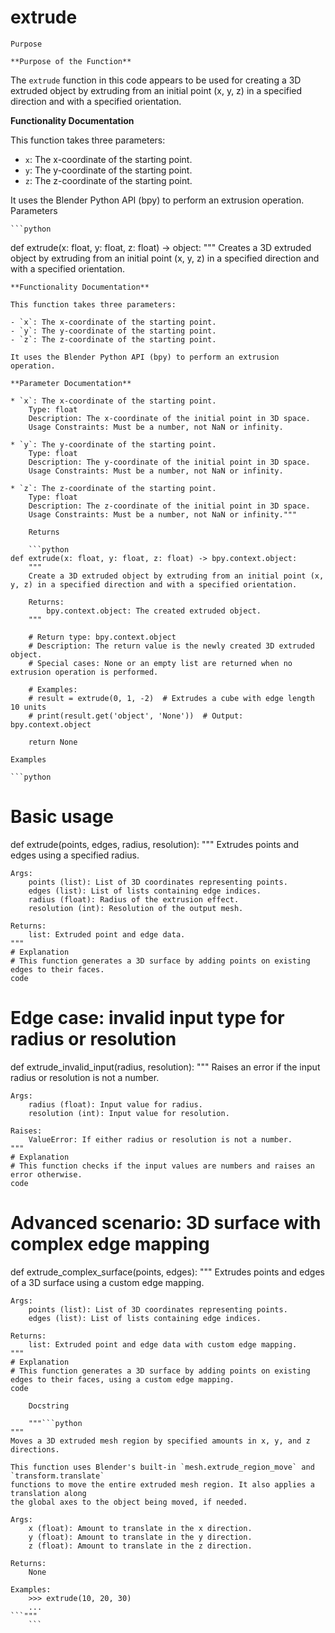 # extrude

    Purpose

    **Purpose of the Function**

The `extrude` function in this code appears to be used for creating a 3D extruded object by extruding from an initial point (x, y, z) in a specified direction and with a specified orientation.

**Functionality Documentation**

This function takes three parameters: 
- `x`: The x-coordinate of the starting point.
- `y`: The y-coordinate of the starting point.
- `z`: The z-coordinate of the starting point.

It uses the Blender Python API (bpy) to perform an extrusion operation.
    Parameters

    ```python
def extrude(x: float, y: float, z: float) -> object:
    """
    Creates a 3D extruded object by extruding from an initial point (x, y, z) in a specified direction and with a specified orientation.

    **Functionality Documentation**

    This function takes three parameters:

    - `x`: The x-coordinate of the starting point.
    - `y`: The y-coordinate of the starting point.
    - `z`: The z-coordinate of the starting point.

    It uses the Blender Python API (bpy) to perform an extrusion operation.
    
    **Parameter Documentation**

    * `x`: The x-coordinate of the starting point.
        Type: float
        Description: The x-coordinate of the initial point in 3D space.
        Usage Constraints: Must be a number, not NaN or infinity.

    * `y`: The y-coordinate of the starting point.
        Type: float
        Description: The y-coordinate of the initial point in 3D space.
        Usage Constraints: Must be a number, not NaN or infinity.

    * `z`: The z-coordinate of the starting point.
        Type: float
        Description: The z-coordinate of the initial point in 3D space.
        Usage Constraints: Must be a number, not NaN or infinity."""
```
    Returns

    ```python
def extrude(x: float, y: float, z: float) -> bpy.context.object:
    """
    Create a 3D extruded object by extruding from an initial point (x, y, z) in a specified direction and with a specified orientation.

    Returns:
        bpy.context.object: The created extruded object.
    """

    # Return type: bpy.context.object
    # Description: The return value is the newly created 3D extruded object.
    # Special cases: None or an empty list are returned when no extrusion operation is performed.

    # Examples:
    # result = extrude(0, 1, -2)  # Extrudes a cube with edge length 10 units
    # print(result.get('object', 'None'))  # Output: bpy.context.object
    
    return None
```
    Examples

    ```python
# Basic usage
def extrude(points, edges, radius, resolution):
    """
    Extrudes points and edges using a specified radius.

    Args:
        points (list): List of 3D coordinates representing points.
        edges (list): List of lists containing edge indices.
        radius (float): Radius of the extrusion effect.
        resolution (int): Resolution of the output mesh.

    Returns:
        list: Extruded point and edge data.
    """
    # Explanation
    # This function generates a 3D surface by adding points on existing edges to their faces.
    code

# Edge case: invalid input type for radius or resolution
def extrude_invalid_input(radius, resolution):
    """
    Raises an error if the input radius or resolution is not a number.

    Args:
        radius (float): Input value for radius.
        resolution (int): Input value for resolution.

    Raises:
        ValueError: If either radius or resolution is not a number.
    """
    # Explanation
    # This function checks if the input values are numbers and raises an error otherwise.
    code

# Advanced scenario: 3D surface with complex edge mapping
def extrude_complex_surface(points, edges):
    """
    Extrudes points and edges of a 3D surface using a custom edge mapping.

    Args:
        points (list): List of 3D coordinates representing points.
        edges (list): List of lists containing edge indices.

    Returns:
        list: Extruded point and edge data with custom edge mapping.
    """
    # Explanation
    # This function generates a 3D surface by adding points on existing edges to their faces, using a custom edge mapping.
    code
```
    Docstring

    """```python
"""
Moves a 3D extruded mesh region by specified amounts in x, y, and z directions.

This function uses Blender's built-in `mesh.extrude_region_move` and `transform.translate`
functions to move the entire extruded mesh region. It also applies a translation along
the global axes to the object being moved, if needed.

Args:
    x (float): Amount to translate in the x direction.
    y (float): Amount to translate in the y direction.
    z (float): Amount to translate in the z direction.

Returns:
    None

Examples:
    >>> extrude(10, 20, 30)
    ...
```"""
    ```
